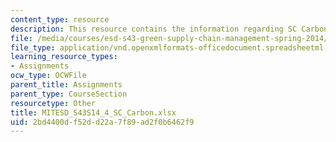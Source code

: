 ```yaml
---
content_type: resource
description: This resource contains the information regarding SC Carbon.
file: /media/courses/esd-s43-green-supply-chain-management-spring-2014/2bd4400df52dd22a7f89ad2f0b6462f9_MITESD_S43S14_4_SC_Carbon.xlsx
file_type: application/vnd.openxmlformats-officedocument.spreadsheetml.sheet
learning_resource_types:
- Assignments
ocw_type: OCWFile
parent_title: Assignments
parent_type: CourseSection
resourcetype: Other
title: MITESD_S43S14_4_SC_Carbon.xlsx
uid: 2bd4400d-f52d-d22a-7f89-ad2f0b6462f9
---
```

